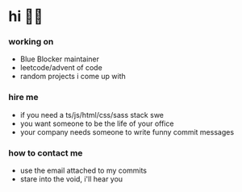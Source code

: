 # hi 🌹💖

### working on
- Blue Blocker maintainer
- leetcode/advent of code
- random projects i come up with

### hire me
- if you need a ts/js/html/css/sass stack swe
- you want someone to be the life of your office
- your company needs someone to write funny commit messages

### how to contact me
- use the email attached to my commits
- stare into the void, i'll hear you
